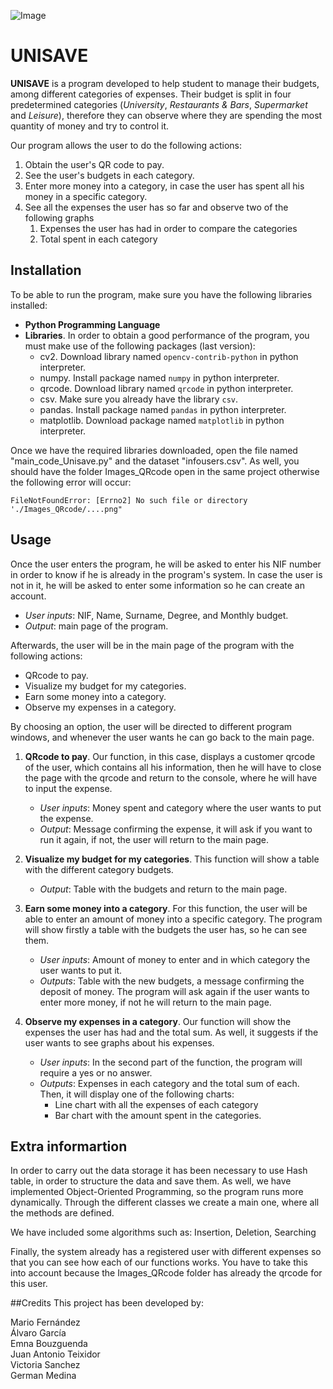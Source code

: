 ![Image](file:///Users/mariofernandezmenendez/Desktop/WhatsApp%20Image%202021-11-18%20at%2014.56.39.png)

# UNISAVE

**UNISAVE** is a program developed to help student to manage their budgets, among different categories of expenses.
Their budget is split in four predetermined categories (_University_, _Restaurants & Bars_, _Supermarket_ and _Leisure_), therefore they can 
observe where they are spending the most quantity of money and try to control it.

Our program allows the user to do  the following actions:
1. Obtain the user's QR code to pay.
2. See the user's budgets in each category.
3. Enter more money into a category, in case the user has spent all his money in a specific category.
4. See all the expenses the user has so far and observe two of the following graphs
   1. Expenses the user has had in order to compare the categories
   2. Total spent in each category


## Installation

To be able to run the program, make sure you have the following libraries installed:

+ **Python Programming Language**  
+ **Libraries**. In order to obtain a good performance of the program, you must make use of the following packages (last version):
  + cv2. Download library named `opencv-contrib-python` in python interpreter.
  + numpy. Install package named `numpy` in python interpreter.
  + qrcode.  Download library named `qrcode` in python interpreter.
  + csv. Make sure you already have the library `csv`.
  + pandas. Install package named `pandas` in python interpreter.
  + matplotlib. Download package named `matplotlib` in python interpreter.

Once we have the required libraries downloaded, open the file named "main_code_Unisave.py" and the dataset "infousers.csv".
As well, you should have the folder Images_QRcode open in the same project otherwise the following error will occur:

```
FileNotFoundError: [Errno2] No such file or directory './Images_QRcode/....png"
```

## Usage

Once the user enters the program, he will be asked to enter his NIF number in order to know if 
he is already in the program's system. In case the user is not in it, he will be asked to enter some
information so he can create an account.
* _User inputs_: NIF, Name, Surname, Degree, and Monthly budget.
* _Output_: main  page of the program.

Afterwards, the user will be in the main page of the program with the following actions:
* QRcode to pay.
* Visualize my budget for my categories.
* Earn some money into a category.
* Observe my expenses in a category.

By choosing an option, the user will be directed to different program windows, and whenever the user wants he can 
go back to the main page.

1. **QRcode to pay**. Our function, in this case, displays a customer qrcode of the user, which contains all his information, then he will have to close the page with the qrcode and return to the console, where he will have to input the expense. 

   * _User inputs_: Money spent and category where the user wants to put the expense.
   * _Output_: Message confirming the expense, it will ask if you want to run it again, if not, the user will return to the main page.


2. **Visualize my budget for my categories**. This function will show a table with the different category budgets.

    * _Output_: Table with the budgets and return to the main page.


3. **Earn some money into a category**. For this function, the user will be able to enter an  amount of money into a specific category. The program will show firstly a table with the budgets the user has, so he can see them.

    * _User inputs_: Amount of money to enter and in which category the user wants to put it.
    * _Outputs_: Table with the new budgets, a message confirming the deposit of money. The program will ask again if the user wants to enter more money, if not he will return to the main page.


4. **Observe my expenses in a category**. Our function will show the expenses the user has had and the total sum. As well, it suggests if the user wants to see graphs about his expenses.

    * _User inputs_: In the second part of the function, the program will require a yes or no answer.
    * _Outputs_: Expenses in  each category and the total sum of each. Then, it  will display one of the following charts:
      * Line chart with all the expenses of each category
      * Bar chart with the amount spent in the categories.


## Extra informartion 

In order to carry out the data storage it has been necessary to use Hash table, in order to structure the data and save them.
As well, we have implemented Object-Oriented Programming, so the program runs more dynamically. Through the different classes we create a main one, where all the methods are defined.

We have included some algorithms such as: Insertion, Deletion, Searching

Finally, the system already has a registered user with different expenses so that you can see how each of our functions works. You have to take this into account because the Images_QRcode folder has already the qrcode for this user.



##Credits
This project has been developed by:

Mario Fernández\
Álvaro García \
Emna Bouzguenda\
Juan Antonio Teixidor\
Victoria Sanchez\
German Medina


